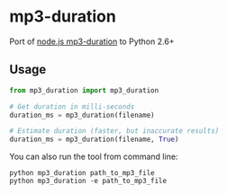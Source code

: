 # mp3-duration
Port of [node.js mp3-duration](https://github.com/ddsol/mp3-duration) to Python 2.6+

## Usage

```python
from mp3_duration import mp3_duration

# Get duration in milli-seconds
duration_ms = mp3_duration(filename)

# Estimate duration (faster, but inaccurate results)
duration_ms = mp3_duration(filename, True)
```

You can also run the tool from command line:

```Shell
python mp3_duration path_to_mp3_file
python mp3_duration -e path_to_mp3_file
```
